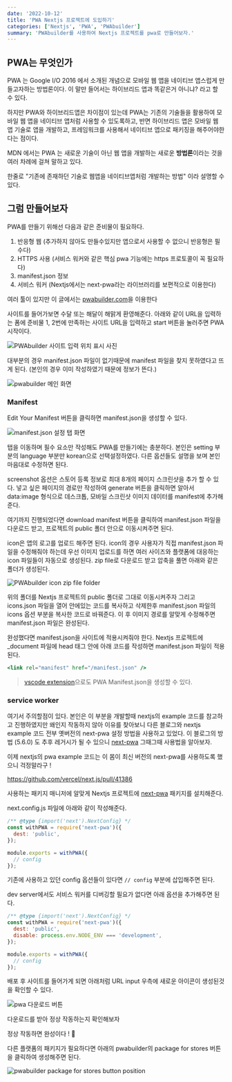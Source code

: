 ```yaml
---
date: '2022-10-12'
title: 'PWA Nextjs 프로젝트에 도입하기'
categories: ['Nextjs', 'PWA', 'PWAbuilder']
summary: 'PWAbuilder를 사용하여 Nextjs 프로젝트를 pwa로 만들어보자.'
---
```


## PWA는 무엇인가

PWA 는 Google I/O 2016 에서 소개된 개념으로 모바일 웹 앱을 네이티브 앱스럽게 만들고자하는 방법론이다. 이 말만 들어서는 하이브리드 앱과 똑같은거 아니냐? 라고 할 수 있다.

하지만 PWA와 하이브리드앱은 차이점이 있는데 PWA는 기존의 기술들을 활용하여 모바일 웹 앱을 네이티브 앱처럼 사용할 수 있도록하고, 반면 하이브리드 앱은 모바일 웹 앱 기술로 앱을 개발하고, 프레임워크를 사용해서 네이티브 앱으로 패키징을 해주어야한다는 점이다.

MDN 에서는 PWA 는 새로운 기술이 아닌 웹 앱을 개발하는 새로운 **방법론**이라는 것을 여러 차례에 걸쳐 말하고 있다.

한줄로 "기존에 존재하던 기술로 웹앱을 네이티브앱처럼 개발하는 방법" 이라 설명할 수 있다.

## 그럼 만들어보자

PWA를 만들기 위해선 다음과 같은 준비물이 필요하다.

1. 반응형 웹 (추가하지 않아도 만들수있지만 앱으로서 사용할 수 없으니 반응형은 필수다)
2. HTTPS 사용 (서비스 워커와 같은 핵심 pwa 기능에는 https 프로토콜이 꼭 필요하다)
3. manifest.json 정보
4. 서비스 워커 (Nextjs에서는 next-pwa라는 라이브러리를 보편적으로 이용한다)

여러 툴이 있지만 이 글에서는 [pwabuilder.com](https://www.pwabuilder.com/)을 이용한다

사이트를 들어가보면 수달 또는 해달이 해맑게 환영해준다. 아래와 같이 URL을 입력하는 폼에 준비물 1, 2번에 만족하는 사이트 URL을 입력하고 start 버튼을 눌러주면 PWA 시작이다.

![PWAbuilder 사이트 입력 위치 표시 사진](https://cdn.discordapp.com/attachments/899521631569977375/1030000298548277258/2022-10-13_3.10.39.png)

대부분의 경우 manifest.json 파일이 없기때문에 manifest 파일을 찾지 못하였다고 뜨게 된다. (본인의 경우 이미 작성하였기 때문에 정보가 뜬다.)

![pwabuilder 메인 화면](https://cdn.discordapp.com/attachments/899521631569977375/1030004465312473149/2022-10-13_3.29.50.png)

### Manifest

Edit Your Manifest 버튼을 클릭하면 manifest.json을 생성할 수 있다.

![manifest.json 설정 탭 화면](https://cdn.discordapp.com/attachments/899521631569977375/1030005512814743603/2022-10-13_3.34.01.png)

탭을 이동하며 필수 요소만 작성해도 PWA를 만들기에는 충분하다. 본인은 setting 부분의 language 부분만 korean으로 선택설정하였다. 다른 옵션들도 설명을 보며 본인 마음대로 수정하면 된다.

screenshot 옵션은 스토어 등록 정보로 최대 8개의 페이지 스크린샷을 추가 할 수 있다. 넣고 싶은 페이지의 경로만 작성하여 generate 버튼을 클릭하면 알아서 data:image 형식으로 데스크톱, 모바일 스크린샷 이미지 데이터를 manifest에 추가해준다.

여기까지 진행되었다면 download manifest 버튼을 클릭하여 manifest.json 파일을 다운로드 받고, 프로젝트의 public 폴더 안으로 이동시켜주면 된다.

icon은 앱의 로고를 업로드 해주면 된다. icon의 경우 사용자가 직접 manifest.json 파일을 수정해줘야 하는데 우선 이미지 업로드를 하면 여러 사이즈와 플랫폼에 대응하는 icon 파일들이 자동으로 생성된다. zip file로 다운로드 받고 압축을 풀면 아래와 같은 폴더가 생성된다.

![PWAbuilder icon zip file folder](https://cdn.discordapp.com/attachments/899521631569977375/1030009107429724230/2022-10-13_3.48.20.png)

위의 폴더를 Nextjs 프로젝트의 public 폴더로 그대로 이동시켜주자 그리고 icons.json 파일을 열어 안에있는 코드를 복사하고 삭제한후 manifest.json 파일의 icons 옵션 부분을 복사한 코드로 바꿔준다. 이 후 이미지 경로를 알맞게 수정해주면 manifest.json 파일은 완성된다.

완성했다면 manifest.json을 사이트에 적용시켜줘야 한다. Nextjs 프로젝트에 \_document 파일에 head 태그 안에 아래 코드를 작성하면 manifest.json 파일이 적용된다.

```jsx
<link rel="manifest" href="/manifest.json" />
```

> [vscode extension](https://marketplace.visualstudio.com/items?itemName=PWABuilder.pwa-studio)으로도 PWA Manifest.json을 생성할 수 있다.

### service worker

여기서 주의할점이 있다. 본인은 이 부분을 개발할때 nextjs의 example 코드를 참고하고 진행하였지만 왜인지 작동하지 않아 이유를 찾아보니 다른 블로그와 nextjs example 코드 전부 옛버전의 next-pwa 설정 방법을 사용하고 있었다. 이 블로그의 방법 (5.6.0) 도 추후 레거시가 될 수 있으니 [next-pwa](https://www.npmjs.com/package/next-pwa) 그때그때 사용법을 알아보자.

이제 nextjs의 pwa example 코드는 이 몸이 최신 버전의 next-pwa를 사용하도록 했으니 걱정말라구 !

https://github.com/vercel/next.js/pull/41386

사용하는 패키지 매니저에 알맞게 Nextjs 프로젝트에 [next-pwa](https://www.npmjs.com/package/next-pwa) 패키지를 설치해준다.

next.config.js 파일에 아래와 같이 작성해준다.

```js
/** @type {import('next').NextConfig} */
const withPWA = require('next-pwa')({
  dest: 'public',
});

module.exports = withPWA({
  // config
});
```

기존에 사용하고 있던 config 옵션들이 있다면 `// config` 부분에 삽입해주면 된다.

dev server에서도 서비스 워커를 디버깅할 필요가 없다면 아래 옵션을 추가해주면 된다.

```js
/** @type {import('next').NextConfig} */
const withPWA = require('next-pwa')({
  dest: 'public',
  disable: process.env.NODE_ENV === 'development',
});

module.exports = withPWA({
  // config
});
```

배포 후 사이트를 들어가게 되면 아래처럼 URL input 우측에 새로운 아이콘이 생성된것을 확인할 수 있다.

![pwa 다운로드 버튼](https://cdn.discordapp.com/attachments/896396380862554154/1030362531912491028/2022-10-14_3.12.06.png)

다운로드를 받아 정상 작동하는지 확인해보자

정상 작동하면 완성이다 ! 🎉

다른 플랫폼의 패키지가 필요하다면 아래의 pwabuilder의 package for stores 버튼을 클릭하여 생성해주면 된다.

![pwabuilder package for stores button position](https://cdn.discordapp.com/attachments/896396380862554154/1030364653525676082/2022-10-14_3.20.47.png)
